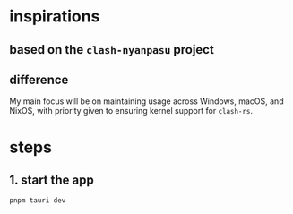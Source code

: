 # inspirations

## based on the `clash-nyanpasu` project

## difference

My main focus will be on maintaining usage across Windows, macOS, and NixOS, with priority given to ensuring kernel support for `clash-rs`.

# steps

## 1. start the app

`pnpm tauri dev`

